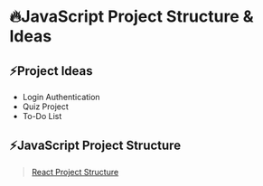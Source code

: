 # 🔥JavaScript Project Structure & Ideas

## ⚡Project Ideas

- Login Authentication
- Quiz Project
- To-Do List

## ⚡JavaScript Project Structure

> [React Project Structure](https://dev.to/syakirurahman/react-project-structure-best-practices-for-scalable-application-18kk)
